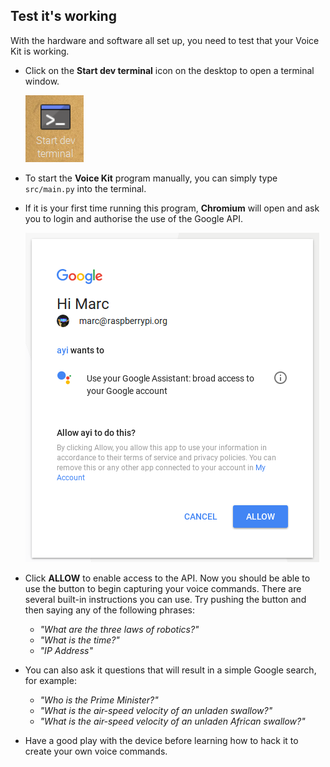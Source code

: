 ## Test it's working

With the hardware and software all set up, you need to test that your Voice Kit is working.

- Click on the **Start dev terminal** icon on the desktop to open a terminal window.

	![icon](images/dev-icon.png)

- To start the **Voice Kit** program manually, you can simply type `src/main.py` into the terminal.

- If it is your first time running this program, **Chromium** will open and ask you to login and authorise the use of the Google API.

	![google auth](images/api-consent-screen.png)

- Click **ALLOW** to enable access to the API. Now you should be able to use the button to begin capturing your voice commands. There are several built-in instructions you can use. Try pushing the button and then saying any of the following phrases:
  - *"What are the three laws of robotics?"*
  - *"What is the time?"*
  - *"IP Address"*

- You can also ask it questions that will result in a simple Google search, for example:
  - *"Who is the Prime Minister?"*
  - *"What is the air-speed velocity of an unladen swallow?"*
  - *"What is the air-speed velocity of an unladen African swallow?"*
  
- Have a good play with the device before learning how to hack it to create your own voice commands.
